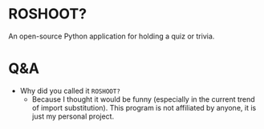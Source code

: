 
# ROSHOOT?

An open-source Python application for holding a quiz or trivia.

# Q&A

- Why did you called it `ROSHOOT?`
  - Because I thought it would be funny (especially in the current trend of import substitution). This program is not affiliated by anyone, it is just my personal project.
  